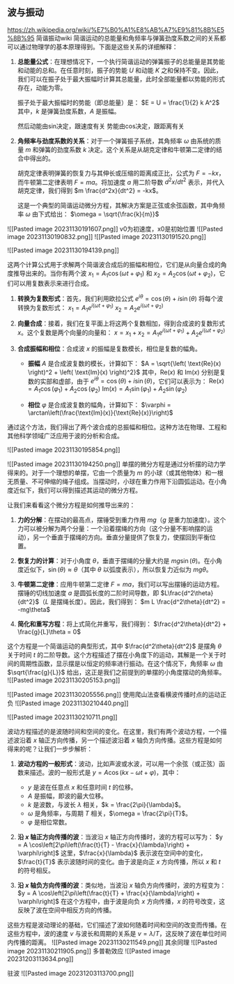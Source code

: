 ## 波与振动
https://zh.wikipedia.org/wiki/%E7%B0%A1%E8%AB%A7%E9%81%8B%E5%8B%95 简谐振动wiki
简谐运动的总能量和角频率与弹簧劲度系数之间的关系都可以通过物理学的基本原理得到。下面是这些关系的详细解释：

1. **总能量公式**：在理想情况下，一个执行简谐运动的弹簧振子的总能量是其势能和动能的总和。在任意时刻，振子的势能 $U$ 和动能 $K$ 之和保持不变。因此，我们可以在振子处于最大振幅时计算其总能量，此时全部能量都以势能的形式存在，动能为零。

   振子处于最大振幅时的势能（即总能量）是：
   $E = U = \frac{1}{2} k A^2$
   其中，$k$ 是弹簧劲度系数，$A$ 是振幅。
   
   然后动能由sin决定，跟速度有关
   势能由cos决定，跟距离有关

2. **角频率与劲度系数的关系**：对于一个弹簧振子系统，其角频率 $\omega$ 由系统的质量 $m$ 和弹簧的劲度系数 $k$ 决定。这个关系是从胡克定律和牛顿第二定律的结合中得出的。

   胡克定律表明弹簧的恢复力与其伸长或压缩的距离成正比，公式为 $F = -kx$，而牛顿第二定律表明 $F = ma$。将加速度 $a$ 用二阶导数 $d^2x/dt^2$ 表示，并代入胡克定律，我们得到 $m \frac{d^2x}{dt^2} = -kx$。

   这是一个典型的简谐运动微分方程，其解决方案是正弦或余弦函数，其中角频率 $\omega$ 由下式给出：
   $\omega = \sqrt{\frac{k}{m}}$


![[Pasted image 20231130191607.png]]
v0为初速度，x0是初始位置
![[Pasted image 20231130190832.png]]
![[Pasted image 20231130191520.png]]

![[Pasted image 20231130194139.png]]

这两个计算公式用于求解两个简谐波合成后的振幅和相位，它们是从向量合成的角度推导出来的。当你有两个波 $x_1 = A_1 \cos(\omega t + \varphi_1)$ 和 $x_2 = A_2 \cos(\omega t + \varphi_2)$，它们可以用复数表示来进行合成。

1. **转换为复数形式**：首先，我们利用欧拉公式 $e^{i\theta} = \cos(\theta) + i\sin(\theta)$ 将每个波转换为复数形式：
   $x_1 = A_1 e^{i(\omega t + \varphi_1)}$
   $x_2 = A_2 e^{i(\omega t + \varphi_2)}$

2. **向量合成**：接着，我们在复平面上将这两个复数相加，得到合成波的复数形式 $x$。这个复数是两个向量的向量和：
   $x = x_1 + x_2 = A_1 e^{i(\omega t + \varphi_1)} + A_2 e^{i(\omega t + \varphi_2)}$

3. **合成振幅和相位**：合成波 $x$ 的振幅是复数模长，相位是复数的幅角。

   - **振幅** $A$ 是合成波复数的模长，计算如下：
     $A = \sqrt{\left( \text{Re}(x) \right)^2 + \left( \text{Im}(x) \right)^2}$
     其中，$\text{Re}(x)$ 和 $\text{Im}(x)$ 分别是复数的实部和虚部，由于 $e^{i\theta} = \cos(\theta) + i\sin(\theta)$，它们可以表示为：
     $\text{Re}(x) = A_1 \cos(\varphi_1) + A_2 \cos(\varphi_2)$
     $\text{Im}(x) = A_1 \sin(\varphi_1) + A_2 \sin(\varphi_2)$

   - **相位** $\varphi$ 是合成波复数的幅角，计算如下：
     $\varphi = \arctan\left(\frac{\text{Im}(x)}{\text{Re}(x)}\right)$

通过这个方法，我们得出了两个波合成的总振幅和相位。这种方法在物理、工程和其他科学领域广泛应用于波的分析和合成。

![[Pasted image 20231130195854.png]]

![[Pasted image 20231130194250.png]]
单摆的微分方程是通过分析摆的动力学得来的。对于一个理想的单摆，它由一个质量为 $m$ 的小球（或其他物体）和一根无质量、不可伸缩的绳子组成。当摆动时，小球在重力作用下沿圆弧运动。在小角度近似下，我们可以得到描述其运动的微分方程。

让我们来看看这个微分方程是如何推导出来的：

1. **力的分解**：在摆动的最高点，摆锤受到重力作用 $mg$（$g$ 是重力加速度）。这个力可以被分解为两个分量：一个沿着摆绳的方向（这个分量不影响摆的运动），另一个垂直于摆绳的方向。垂直分量提供了恢复力，使摆回到平衡位置。

2. **恢复力的计算**：对于小角度 $\theta$，垂直于摆绳的分量大约是 $mg\sin(\theta)$。在小角度近似下，$\sin(\theta) \approx \theta$（其中 $\theta$ 以弧度表示），所以恢复力近似为 $mg\theta$。

3. **牛顿第二定律**：应用牛顿第二定律 $F = ma$，我们可以写出摆锤的运动方程。摆锤的切线加速度 $a$ 是圆弧长度的二阶时间导数，即 $L\frac{d^2\theta}{dt^2}$（$L$ 是摆绳长度）。因此，我们得到：
   $m L \frac{d^2\theta}{dt^2} = -mg\theta$

4. **简化和重写方程**：将上式简化并重写，我们得到：
   $\frac{d^2\theta}{dt^2} + \frac{g}{L}\theta = 0$

这个方程是一个简谐运动的典型形式，其中 $\frac{d^2\theta}{dt^2}$ 是摆角 $\theta$ 关于时间 $t$ 的二阶导数。这个方程描述了摆在小角度下的运动，其解是一个关于时间的周期性函数，显示摆是以恒定的频率进行振动。在这个情况下，角频率 $\omega$ 由 $\sqrt{\frac{g}{L}}$ 给出，这正是我们之前提到的单摆的小角度摆动的角频率。
![[Pasted image 20231130205153.png]]

![[Pasted image 20231130205556.png]]
使用爬山法查看横波传播时点的运动正负
![[Pasted image 20231130210440.png]]

![[Pasted image 20231130210711.png]]

波动方程描述的是波随时间和空间的变化。在这里，我们有两个波动方程，一个描述波沿着 $x$ 轴正方向传播，另一个描述波沿着 $x$ 轴负方向传播。这些方程是如何得来的呢？让我们一步步解析：

1. **波动方程的一般形式**：波动，比如声波或水波，可以用一个余弦（或正弦）函数来描述。波的一般形式是 $y = A \cos(kx - \omega t + \varphi)$，其中：
   - $y$ 是波在任意点 $x$ 和任意时间 $t$ 的位移。
   - $A$ 是振幅，即波的最大位移。
   - $k$ 是波数，与波长 $\lambda$ 相关，$k = \frac{2\pi}{\lambda}$。
   - $\omega$ 是角频率，与周期 $T$ 相关，$\omega = \frac{2\pi}{T}$。
   - $\varphi$ 是相位常数。

2. **沿 $x$ 轴正方向传播的波**：当波沿 $x$ 轴正方向传播时，波的方程可以写为：
   $y = A \cos\left[2\pi\left(\frac{t}{T} - \frac{x}{\lambda}\right) + \varphi\right]$
   这里，$\frac{x}{\lambda}$ 表示波在空间中的变化，$\frac{t}{T}$ 表示波随时间的变化。由于波是向正 $x$ 方向传播，所以 $x$ 和 $t$ 的符号相反。

3. **沿 $x$ 轴负方向传播的波**：类似地，当波沿 $x$ 轴负方向传播时，波的方程变为：
   $y = A \cos\left[2\pi\left(\frac{t}{T} + \frac{x}{\lambda}\right) + \varphi\right]$
   在这个方程中，由于波是向负 $x$ 方向传播，$x$ 的符号改变，这反映了波在空间中相反方向的传播。

这些方程是波动理论的基础，它们描述了波如何随着时间和空间的改变而传播。在这些方程中，波的速度 $v$ 与波长和周期的关系是 $v = \lambda/T$，这反映了波在单位时间内传播的距离。
![[Pasted image 20231130211549.png]]
其余同理
![[Pasted image 20231130211905.png]]
多普勒效应
![[Pasted image 20231203113634.png]]

驻波
![[Pasted image 20231203113700.png]]